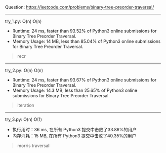 Question: https://leetcode.com/problems/binary-tree-preorder-traversal/

---

try_1.py: O(n) O(n)
* Runtime: 24 ms, faster than 93.52% of Python3 online submissions for Binary Tree Preorder Traversal.
* Memory Usage: 14 MB, less than 85.04% of Python3 online submissions for Binary Tree Preorder Traversal.

> recr

---

try_2.py: O(n) O(n)
* Runtime: 24 ms, faster than 93.67% of Python3 online submissions for Binary Tree Preorder Traversal.
* Memory Usage: 14.3 MB, less than 25.65% of Python3 online submissions for Binary Tree Preorder Traversal.

> iteration

---

try_3.py: O(n) O(1)

* 执行用时：36 ms, 在所有 Python3 提交中击败了33.89%的用户
* 内存消耗：15 MB, 在所有 Python3 提交中击败了40.35%的用户

> morris traversal